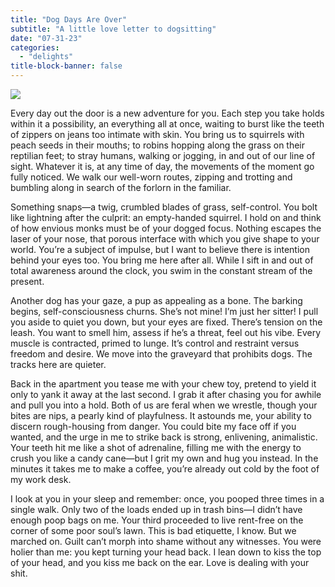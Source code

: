```yaml
---
title: "Dog Days Are Over"
subtitle: "A little love letter to dogsitting"
date: "07-31-23"
categories:
  - "delights"
title-block-banner: false
---
```


![](https://substackcdn.com/image/fetch/f_auto,q_auto:good,fl_progressive:steep/https%3A%2F%2Fsubstack-post-media.s3.amazonaws.com%2Fpublic%2Fimages%2Fca42c8f1-0364-4496-af61-3c7f8b4c52d8_3022x2741.jpeg)

Every day out the door is a new adventure for you. Each step you take holds within it a possibility, an everything all at once, waiting to burst like the teeth of zippers on jeans too intimate with skin. You bring us to squirrels with peach seeds in their mouths; to robins hopping along the grass on their reptilian feet; to stray humans, walking or jogging, in and out of our line of sight. Whatever it is, at any time of day, the movements of the moment go fully noticed. We walk our well-worn routes, zipping and trotting and bumbling along in search of the forlorn in the familiar.

Something snaps—a twig, crumbled blades of grass, self-control. You bolt like lightning after the culprit: an empty-handed squirrel. I hold on and think of how envious monks must be of your dogged focus. Nothing escapes the laser of your nose, that porous interface with which you give shape to your world. You’re a subject of impulse, but I want to believe there is intention behind your eyes too. You bring me here after all. While I sift in and out of total awareness around the clock, you swim in the constant stream of the present.

Another dog has your gaze, a pup as appealing as a bone. The barking begins, self-consciousness churns. She’s not mine! I’m just her sitter! I pull you aside to quiet you down, but your eyes are fixed. There’s tension on the leash. You want to smell him, assess if he’s a threat, feel out his vibe. Every muscle is contracted, primed to lunge. It’s control and restraint versus freedom and desire. We move into the graveyard that prohibits dogs. The tracks here are quieter.

Back in the apartment you tease me with your chew toy, pretend to yield it only to yank it away at the last second. I grab it after chasing you for awhile and pull you into a hold. Both of us are feral when we wrestle, though your bites are nips, a pearly kind of playfulness. It astounds me, your ability to discern rough-housing from danger. You could bite my face off if you wanted, and the urge in me to strike back is strong, enlivening, animalistic. Your teeth hit me like a shot of adrenaline, filling me with the energy to crush you like a candy cane—but I grit my own and hug you instead. In the minutes it takes me to make a coffee, you’re already out cold by the foot of my work desk.

I look at you in your sleep and remember: once, you pooped three times in a single walk. Only two of the loads ended up in trash bins—I didn’t have enough poop bags on me. Your third proceeded to live rent-free on the corner of some poor soul’s lawn. This is bad etiquette, I know. But we marched on. Guilt can’t morph into shame without any witnesses. You were holier than me: you kept turning your head back. I lean down to kiss the top of your head, and you kiss me back on the ear. Love is dealing with your shit.